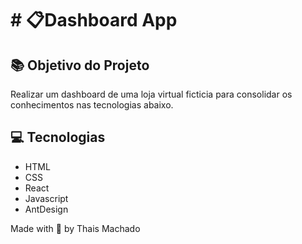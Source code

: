 # # 📋Dashboard App


## 📚 Objetivo do Projeto

Realizar um dashboard de uma loja virtual ficticia para consolidar os conhecimentos nas tecnologias abaixo.

## 💻 Tecnologias

- HTML
- CSS
- React
- Javascript
- AntDesign



Made with 💚 by Thais Machado


